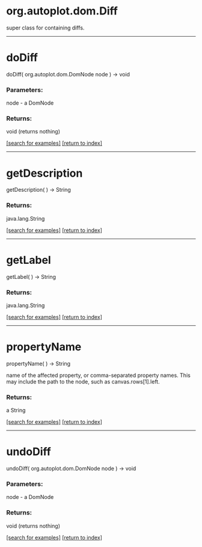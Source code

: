 # org.autoplot.dom.Diff

super class for containing diffs.

***
<a name="doDiff"></a>
# doDiff
doDiff( org.autoplot.dom.DomNode node ) &rarr; void



### Parameters:
node - a DomNode

### Returns:
void (returns nothing)


<a href="https://github.com/autoplot/dev/search?q=doDiff&unscoped_q=doDiff">[search for examples]</a>
<a href="https://github.com/autoplot/documentation/blob/master/javadoc/index-all.md">[return to index]</a>

***
<a name="getDescription"></a>
# getDescription
getDescription(  ) &rarr; String



### Returns:
java.lang.String


<a href="https://github.com/autoplot/dev/search?q=getDescription&unscoped_q=getDescription">[search for examples]</a>
<a href="https://github.com/autoplot/documentation/blob/master/javadoc/index-all.md">[return to index]</a>

***
<a name="getLabel"></a>
# getLabel
getLabel(  ) &rarr; String



### Returns:
java.lang.String


<a href="https://github.com/autoplot/dev/search?q=getLabel&unscoped_q=getLabel">[search for examples]</a>
<a href="https://github.com/autoplot/documentation/blob/master/javadoc/index-all.md">[return to index]</a>

***
<a name="propertyName"></a>
# propertyName
propertyName(  ) &rarr; String

name of the affected property, or comma-separated property names.  This
 may include the path to the node, such as canvas.rows[1].left.

### Returns:
a String


<a href="https://github.com/autoplot/dev/search?q=propertyName&unscoped_q=propertyName">[search for examples]</a>
<a href="https://github.com/autoplot/documentation/blob/master/javadoc/index-all.md">[return to index]</a>

***
<a name="undoDiff"></a>
# undoDiff
undoDiff( org.autoplot.dom.DomNode node ) &rarr; void



### Parameters:
node - a DomNode

### Returns:
void (returns nothing)


<a href="https://github.com/autoplot/dev/search?q=undoDiff&unscoped_q=undoDiff">[search for examples]</a>
<a href="https://github.com/autoplot/documentation/blob/master/javadoc/index-all.md">[return to index]</a>

